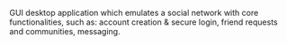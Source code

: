 GUI desktop application which emulates a social network with core functionalities, such as: account creation & secure login, friend requests and communities, messaging.
